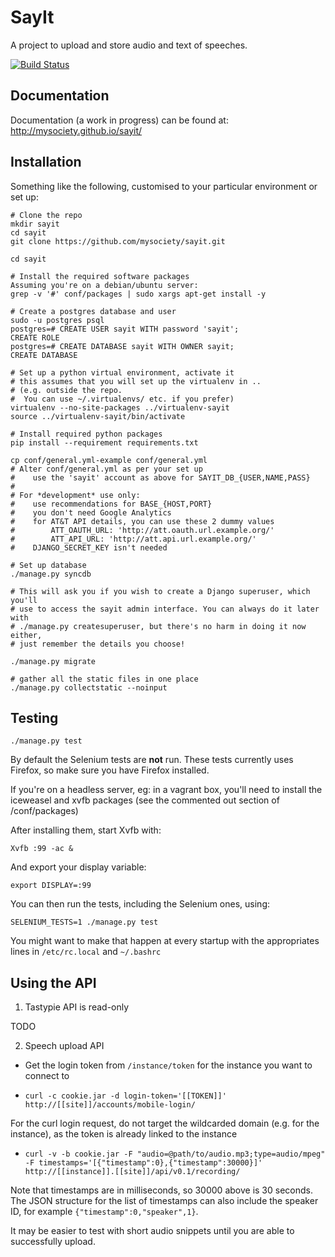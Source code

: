 SayIt
=====

A project to upload and store audio and text of speeches.

[![Build Status](https://travis-ci.org/mysociety/sayit.png)](https://travis-ci.org/mysociety/sayit)

Documentation
-------------
Documentation (a work in progress) can be found at: http://mysociety.github.io/sayit/

Installation
------------

Something like the following, customised to your particular environment or set up:

    # Clone the repo
    mkdir sayit
    cd sayit
    git clone https://github.com/mysociety/sayit.git

    cd sayit

    # Install the required software packages
    Assuming you're on a debian/ubuntu server:
    grep -v '#' conf/packages | sudo xargs apt-get install -y

    # Create a postgres database and user
    sudo -u postgres psql
    postgres=# CREATE USER sayit WITH password 'sayit';
    CREATE ROLE
    postgres=# CREATE DATABASE sayit WITH OWNER sayit;
    CREATE DATABASE

    # Set up a python virtual environment, activate it
    # this assumes that you will set up the virtualenv in ..
    # (e.g. outside the repo.
    #  You can use ~/.virtualenvs/ etc. if you prefer)
    virtualenv --no-site-packages ../virtualenv-sayit
    source ../virtualenv-sayit/bin/activate

    # Install required python packages
    pip install --requirement requirements.txt

    cp conf/general.yml-example conf/general.yml
    # Alter conf/general.yml as per your set up
    #    use the 'sayit' account as above for SAYIT_DB_{USER,NAME,PASS}
    #
    # For *development* use only:
    #    use recommendations for BASE_{HOST,PORT}
    #    you don't need Google Analytics
    #    for AT&T API details, you can use these 2 dummy values
    #        ATT_OAUTH_URL: 'http://att.oauth.url.example.org/'
    #        ATT_API_URL: 'http://att.api.url.example.org/'
    #    DJANGO_SECRET_KEY isn't needed

    # Set up database
    ./manage.py syncdb

    # This will ask you if you wish to create a Django superuser, which you'll
    # use to access the sayit admin interface. You can always do it later with
    # ./manage.py createsuperuser, but there's no harm in doing it now either,
    # just remember the details you choose!

    ./manage.py migrate

    # gather all the static files in one place
    ./manage.py collectstatic --noinput

Testing
-------

    ./manage.py test

By default the Selenium tests are **not** run. These tests currently uses
Firefox, so make sure you have Firefox installed.

If you're on a headless server, eg: in a vagrant box, you'll need to install the
iceweasel and xvfb packages (see the commented out section of /conf/packages)

After installing them, start Xvfb with:

    Xvfb :99 -ac &

And export your display variable:

    export DISPLAY=:99

You can then run the tests, including the Selenium ones, using:

    SELENIUM_TESTS=1 ./manage.py test

You might want to make that happen at every startup with the appropriates lines in
`/etc/rc.local` and `~/.bashrc`

Using the API
-------------

1) Tastypie API is read-only

TODO

2) Speech upload API

  * Get the login token from `/instance/token` for the instance you want to
  connect to

  * `curl -c cookie.jar -d login-token='[[TOKEN]]' http://[[site]]/accounts/mobile-login/`

For the curl login request, do not target the wildcarded domain (e.g. for the
instance), as the token is already linked to the instance

  * `curl -v -b cookie.jar -F "audio=@path/to/audio.mp3;type=audio/mpeg" -F timestamps='[{"timestamp":0},{"timestamp":30000}]' http://[[instance]].[[site]]/api/v0.1/recording/`

Note that timestamps are in milliseconds, so 30000 above is 30 seconds.  The
JSON structure for the list of timestamps can also include the speaker ID, for
example `{"timestamp":0,"speaker",1}`.

It may be easier to test with short audio snippets until you are able to
successfully upload.
